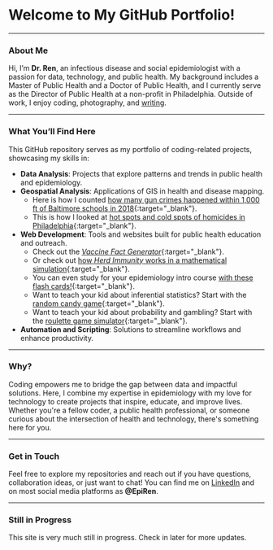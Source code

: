 # Welcome to My GitHub Portfolio!

---

### About Me

Hi, I’m **Dr. Ren**, an infectious disease and social epidemiologist with a passion for data, technology, and public health. My background includes a Master of Public Health and a Doctor of Public Health, and I currently serve as the Director of Public Health at a non-profit in Philadelphia. Outside of work, I enjoy coding, photography, and [writing](https://epiren.medium.com).

---

### What You’ll Find Here

This GitHub repository serves as my portfolio of coding-related projects, showcasing my skills in:

- **Data Analysis**: Projects that explore patterns and trends in public health and epidemiology.
- **Geospatial Analysis**: Applications of GIS in health and disease mapping.
  - Here is how I counted [how many gun crimes happened within 1,000 ft of Baltimore schools in 2018](one-thousand-guns.md){:target="_blank"}.
  - This is how I looked at [hot spots and cold spots of homicides in Philadelphia](hot-spot-philly.md){:target="_blank"}.
- **Web Development**: Tools and websites built for public health education and outreach.
  - Check out the [_Vaccine Fact Generator_](vaccine_fact_generator.html){:target="_blank"}.
  - Or check out [how _Herd Immunity_ works in a mathematical simulation](herd_immunity_simulation.html){:target="_blank"}.
  - You can even study for your epidemiology intro course [with these flash cards!](epi_flash_cards.html){:target="_blank"}.
  - Want to teach your kid about inferential statistics? Start with the [random candy game](random_candy.html){:target="_blank"}.
  - Want to teach your kid about probability and gambling? Start with the [roulette game simulator](gambling_kids.html){:target="_blank"}.
- **Automation and Scripting**: Solutions to streamline workflows and enhance productivity.

---

### Why?

Coding empowers me to bridge the gap between data and impactful solutions. Here, I combine my expertise in epidemiology with my love for technology to create projects that inspire, educate, and improve lives. Whether you're a fellow coder, a public health professional, or someone curious about the intersection of health and technology, there's something here for you.

---

### Get in Touch

Feel free to explore my repositories and reach out if you have questions, collaboration ideas, or just want to chat! You can find me on [LinkedIn](https://www.linkedin.com/in/renenajera/) and on most social media platforms as **@EpiRen**.

---

### Still in Progress

This site is very much still in progress. Check in later for more updates.
